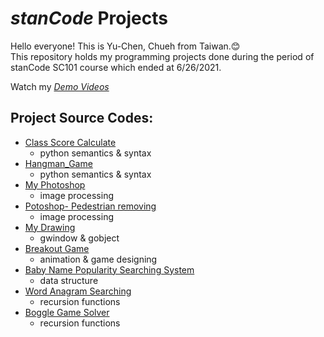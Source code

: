 # *stanCode* Projects
Hello everyone! This is Yu-Chen, Chueh from Taiwan.:blush:  
This repository holds my programming projects done during the period of stanCode SC101 course which ended at 6/26/2021.

Watch my *[Demo Videos](https://drive.google.com/drive/folders/1b3dmLckfGWBVIcMmm8PpG0QiS-kL1MTi?usp=sharing)*  

## Project Source Codes:
* [Class Score Calculate](https://github.com/b0521119/sc101-projects/blob/main/stanCode_Projects/class_review/class_reviews.py)  
  * python semantics & syntax 
* [Hangman_Game](https://github.com/b0521119/sc101-projects/blob/main/stanCode_Projects/hangman_game/hangman.py)  
  * python semantics & syntax  
* [My Photoshop](https://github.com/b0521119/sc101-projects/blob/main/stanCode_Projects/my_best_photoshop/best_photoshop_award.py)  
  * image processing
* [Potoshop- Pedestrian removing](https://github.com/b0521119/sc101-projects/blob/main/stanCode_Projects/phtoshop_advanced/stanCodoshop.py)
  * image processing
* [My Drawing](https://github.com/b0521119/sc101-projects/blob/main/stanCode_Projects/my_best_drawing/my_drawing.py)
  * gwindow & gobject
* [Breakout Game](https://github.com/b0521119/sc101-projects/blob/main/stanCode_Projects/breakout_game/breakout_advanced.py)
  * animation & game designing
* [Baby Name Popularity Searching System](https://github.com/b0521119/sc101-projects/blob/main/stanCode_Projects/babyname_searching_systems/babynames.py)
  * data structure
* [Word Anagram Searching](https://github.com/b0521119/sc101-projects/blob/main/stanCode_Projects/word_anagram/anagram.py)
  * recursion functions
* [Boggle Game Solver](https://github.com/b0521119/sc101-projects/blob/main/stanCode_Projects/boggle_game_solver/boggle.py)
  * recursion functions
